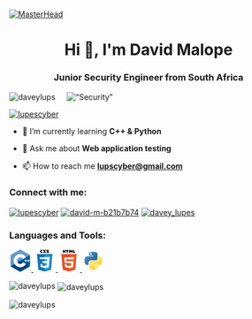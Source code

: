 #

[![MasterHead](https://media.licdn.com/dms/image/C4E16AQFDOArtsmWwTw/profile-displaybackgroundimage-shrink_200_800/0/1655424299511?e=2147483647&v=beta&t=96KUki0iqWjQ_qP1Z8tPTfWxzxmceVLweimWOXXceq0)](https://rishavchanda.io)

<h1 align="center">Hi 👋, I'm David Malope</h1>
<h3 align="center">Junior Security Engineer from South Africa</h3>
<img align="right" alt=“Security” width="400" src="https://encrypted-tbn0.gstatic.com/images?q=tbn:ANd9GcTf7dgyhNoMfhLC9BjG_Xk5AE-tAwcD5ZeI_xKji8dnUi-_hqNS4ReHBkwNawKMG8ZGEfc&usqp=CAU" /> 

<p align="left"> <img src="https://komarev.com/ghpvc/?username=daveylups&label=Profile%20views&color=0e75b6&style=flat" alt="daveylups" /> </p>

<p align="left"> <a href="https://twitter.com/lupescyber" target="blank"><img src="https://img.shields.io/twitter/follow/lupescyber?logo=twitter&style=for-the-badge" alt="lupescyber" /></a> </p>

- 🌱 I’m currently learning **C++ & Python**

- 💬 Ask me about **Web application testing**

- 📫 How to reach me **lupscyber@gmail.com**

<h3 align="left">Connect with me:</h3>
<p align="left">
<a href="https://twitter.com/lupescyber" target="blank"><img align="center" src="https://raw.githubusercontent.com/rahuldkjain/github-profile-readme-generator/master/src/images/icons/Social/twitter.svg" alt="lupescyber" height="30" width="40" /></a>
<a href="https://linkedin.com/in/david-m-b21b7b74" target="blank"><img align="center" src="https://raw.githubusercontent.com/rahuldkjain/github-profile-readme-generator/master/src/images/icons/Social/linked-in-alt.svg" alt="david-m-b21b7b74" height="30" width="40" /></a>
<a href="https://instagram.com/davey_lupes" target="blank"><img align="center" src="https://raw.githubusercontent.com/rahuldkjain/github-profile-readme-generator/master/src/images/icons/Social/instagram.svg" alt="davey_lupes" height="30" width="40" /></a>
</p>

<h3 align="left">Languages and Tools:</h3>
<p align="left"> <a href="https://www.w3schools.com/cpp/" target="_blank" rel="noreferrer"> <img src="https://raw.githubusercontent.com/devicons/devicon/master/icons/cplusplus/cplusplus-original.svg" alt="cplusplus" width="40" height="40"/> </a> <a href="https://www.w3schools.com/css/" target="_blank" rel="noreferrer"> <img src="https://raw.githubusercontent.com/devicons/devicon/master/icons/css3/css3-original-wordmark.svg" alt="css3" width="40" height="40"/> </a> <a href="https://www.w3.org/html/" target="_blank" rel="noreferrer"> <img src="https://raw.githubusercontent.com/devicons/devicon/master/icons/html5/html5-original-wordmark.svg" alt="html5" width="40" height="40"/> </a> <a href="https://www.python.org" target="_blank" rel="noreferrer"> <img src="https://raw.githubusercontent.com/devicons/devicon/master/icons/python/python-original.svg" alt="python" width="40" height="40"/> </a> </p>

<p><img align="left" src="https://github-readme-stats.vercel.app/api/top-langs?username=daveylups&show_icons=true&locale=en&layout=compact" alt="daveylups" /></p>

<p>&nbsp;<img align="center" src="https://github-readme-stats.vercel.app/api?username=daveylups&show_icons=true&locale=en" alt="daveylups" /></p>

<p><img align="center" src="https://github-readme-streak-stats.herokuapp.com/?user=daveylups&" alt="daveylups" /></p>
